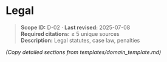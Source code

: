 <!-- Auto‑generated skeleton -->
# Legal

> **Scope ID:** D-02 · **Last revised:** 2025-07-08  
> **Required citations:** ≥ 5 unique sources  
> **Description:** Legal statutes, case law, penalties

*(Copy detailed sections from templates/domain_template.md)*

